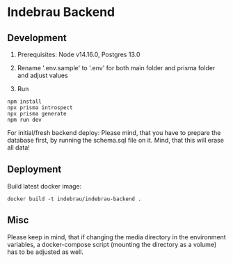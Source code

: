 # Indebrau Backend

## Development

1. Prerequisites: Node v14.16.0, Postgres 13.0

2. Rename '.env.sample' to '.env' for both main folder and prisma folder and adjust values

3. Run

```
npm install
npx prisma introspect
npx prisma generate
npm run dev
```

For initial/fresh backend deploy: Please mind, that you have to prepare the database first, by running the schema.sql file on it.
Mind, that this will erase all data!

## Deployment

Build latest docker image:

```
docker build -t indebrau/indebrau-backend .
```

## Misc

Please keep in mind, that if changing the media directory in the environment variables, a docker-compose script (mounting the directory as a volume) has to be adjusted as well.
